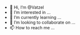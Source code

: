 - 👋 Hi, I’m @Vatzel
- 👀 I’m interested in ...
- 🌱 I’m currently learning ...
- 💞️ I’m looking to collaborate on ...
- 📫 How to reach me ...

<!---
Vatzel/Vatzel is a ✨ special ✨ repository because its `README.md` (this file) appears on your GitHub profile.
You can click the Preview link to take a look at your changes.
--->
